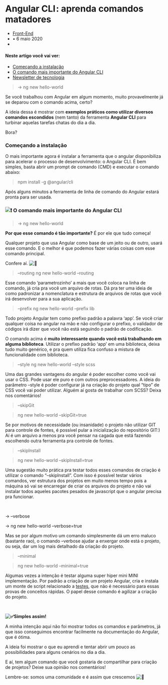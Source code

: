 # Angular CLI : aprenda comandos matadores

- [Front-End](https://www.zup.com.br/categorias/front-end)
- • 6 maio 2020
- 

#### Neste artigo você vai ver:

- [Começando a instalação ](https://www.zup.com.br/blog/angular-cli-aprenda-comandos#texto-blog)
- [O comando mais importante do Angular CLI‍](https://www.zup.com.br/blog/angular-cli-aprenda-comandos#texto-blog)
- [Newsletter de tecnologia](https://www.zup.com.br/blog/angular-cli-aprenda-comandos#texto-blog)

> → ng new hello-world

Se você trabalhou com Angular em algum momento, muito provavelmente já se deparou com o comando acima, certo?

A ideia dessa é mostrar com **exemplos práticos como utilizar diversos comandos escondidos** (nem tanto) da ferramenta **Angular CLI** para turbinar aquelas tarefas chatas do dia a dia. 

Bora?

### Começando a instalação 

O mais importante agora é instalar a ferramenta que o angular disponibiliza para acelerar o processo de desenvolvimento: o Angular CLI. É bem simples, basta abrir um prompt de comando (CMD) e executar o comando abaixo:

> npm install -g @angular/cli

Após alguns minutos a ferramenta de linha de comando do Angular estará pronta para ser usada.

### **![❗](https://s.w.org/images/core/emoji/13.1.0/svg/2757.svg) O comando mais importante do Angular CLI** ‍

> → ng new hello-world



**Por que esse comando é tão importante?** É por ele que tudo começa! 

Qualquer projeto que usa Angular como base de um jeito ou de outro, usará esse comando. E o melhor é que podemos fazer várias coisas com esse comando principal.

Confere aí. ![🙂](https://s.w.org/images/core/emoji/13.1.0/svg/1f642.svg) 

> –routing
> ng new hello-world –routing

Esse comando ‘parametrozinho’ a mais que você coloca na linha de comando, já cria pra você um arquivo de rotas. Dá pra ter uma ideia de como padronizar a nomenclatura e estrutura de arquivos de rotas que você irá desenvolver para a sua aplicação.

> –prefix
> ng new hello-world –prefix lib



Todo projeto Angular tem como prefixo padrão a palavra ‘app’. Se você criar qualquer coisa no angular na mão e não configurar o prefixo, o validador de códigos irá dizer que você não está seguindo o padrão de codificação. 

O comando acima é **muito interessante quando você está trabalhando em alguma biblioteca**. Utilizar o prefixo padrão ‘app’ em uma biblioteca, deixa tudo muito genérico, e pra quem utiliza fica confuso a mistura de funcionalidade com biblioteca.

> –style
> ng new hello-world –style scss
> ‍

Uma das grandes vantagens do angular é poder escolher como você vai usar o CSS. Pode usar ele puro e com outros preprocessadores. A ideia do parâmetro –style é poder configurar já na criação do projeto qual “tipo” de CSS você vai poder utilizar. Alguém aí gosta de trabalhar com SCSS? Deixa nos comentários! 



> –skipGit

> ng new hello-world –skipGit=true



Se por motivos de necessidade (ou insanidade) o projeto não utilizar GIT para controle de fontes, é possível pular a inicialização do repositório GIT:) Aí é um arquivo a menos pra você pensar na cagada que está fazendo escolhendo outra ferramenta pra controle de fontes.



> –skipInstall

> ng new hello-world –skipInstall=true



Uma sugestão muito prática pra testar todos esses comandos de criação é utilizar o comando “–skipInstall”. Com isso é possível testar vários comandos, ver estrutura dos projetos em muito menos tempo pois a máquina só vai se encarregar de criar os arquivos do projeto e não vai instalar todos aqueles pacotes pesados de javascript que o angular precisa pra funcionar.

‍

→ –verbose

→ ng new hello-world –verbose=true

Mas se por algum motivo um comando simplesmente dá um erro maluco (bastante rao), o comando –verbose ajudar a enxergar onde está o projeto, ou seja, dar um log mais detalhado da criação do projeto.



> –minimal

> ng new hello-world –minimal=true



Algumas vezes a intenção é testar alguma super hiper mini MINI implementação. Por padrão a criação de um projeto Angular, cria e instala um monte de script relacionado a [testes](https://www.zup.com.br/blog/testes-de-apis-com-python-e-pytest), que não é necessário para essas provas de conceitos rápidas. O papel desse comando é agilizar a criação do projeto.

‍

**![✅](https://s.w.org/images/core/emoji/13.1.0/svg/2705.svg)Simples assim!**

A minha intenção aqui não foi mostrar todos os comandos e parâmetros, já que isso conseguimos encontrar facilmente na documentação do Angular, que é ótima. 

A ideia foi mostrar o que eu aprendi e tentar abrir um pouco as possibilidades para alguns cenários no dia a dia.

E aí, tem algum comando que você gostaria de compartilhar para criação de projetos? Deixe sua opinião nos comentários! 

Lembre-se: somos uma comunidade e é assim que crescemos ![🙂](https://s.w.org/images/core/emoji/13.1.0/svg/1f642.svg)